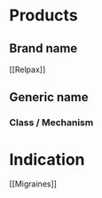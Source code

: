 # Products

## Brand name
[[Relpax]]

## Generic name


### Class / Mechanism


# Indication
[[Migraines]]


